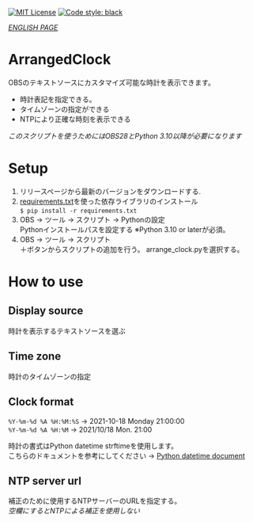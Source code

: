 [![MIT License](http://img.shields.io/badge/license-MIT-blue.svg?style=flat)](LICENSE)
[![Code style: black](https://img.shields.io/badge/code%20style-black-000000.svg)](https://github.com/psf/black)

[*ENGLISH PAGE*](README.md)

# ArrangedClock
OBSのテキストソースにカスタマイズ可能な時計を表示できます。

* 時計表記を指定できる。
* タイムゾーンの指定ができる
* NTPにより正確な時刻を表示できる

*このスクリプトを使うためにはOBS28とPython 3.10以降が必要になります*

# Setup
1. リリースページから最新のバージョンをダウンロードする.
2. [requirements.txt](requirements.txt)を使った依存ライブラリのインストール<br>```$ pip install -r requirements.txt```
3. OBS -> ツール -> スクリプト -> Pythonの設定<br>Pythonインストールパスを設定する ※Python 3.10 or laterが必須。
4. OBS -> ツール -> スクリプト<br>＋ボタンからスクリプトの追加を行う。 arrange_clock.pyを選択する。

# How to use
## Display source
時計を表示するテキストソースを選ぶ
## Time zone
時計のタイムゾーンの指定

## Clock format
```%Y-%m-%d %A %H:%M:%S``` -> 2021-10-18 Monday 21:00:00<br>
```%Y-%m-%d %A %H:%M``` -> 2021/10/18 Mon. 21:00

時計の書式はPython datetime strftimeを使用します。<br>
こちらのドキュメントを参考にしてください -> [Python datetime document](https://docs.python.org/ja/3.10/library/datetime.html#strftime-and-strptime-format-codes)


## NTP server url
補正のために使用するNTPサーバーのURLを指定する。<br>*空欄にするとNTPによる補正を使用しない*


